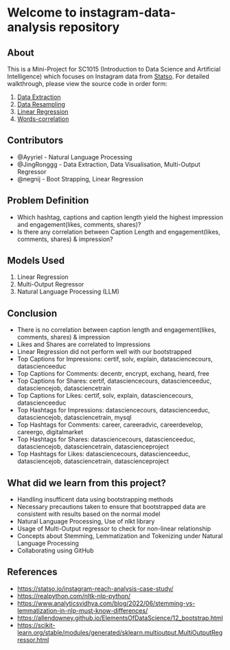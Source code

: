 # Welcome to instagram-data-analysis repository 

## About 

This is a Mini-Project for SC1015 (Introduction to Data Science and Artificial Intelligence) which focuses on Instagram data from [Statso](https://statso.io/instagram-reach-analysis-case-study/). For detailed walkthrough, please view the source code in order form: 

1. [Data Extraction](https://github.com/JingRonggg/DSAI-project/blob/main/data%20extraction.ipynb)
2. [Data Resampling](https://github.com/JingRonggg/DSAI-project/blob/main/data%20resampling.ipynb)
3. [Linear Regression](https://github.com/JingRonggg/DSAI-project/blob/main/linear-regression.ipynb)
4. [Words-correlation](https://github.com/JingRonggg/DSAI-project/blob/main/words-correlation.ipynb)

## Contributors 

- @Ayyriel - Natural Language Processing 
- @JingRonggg - Data Extraction, Data Visualisation, Multi-Output Regressor
- @negnij - Boot Strapping, Linear Regression  

## Problem Definition 
- Which hashtag, captions and caption length yield the highest impression and engagement(likes, comments, shares)?
- Is there any correlation between Caption Length and engagement(likes, comments, shares) & impression?

## Models Used 

1. Linear Regression
2. Multi-Output Regressor
3. Natural Language Processing (LLM)

## Conclusion 
- There is no correlation between caption length and engagement(likes, comments, shares) & impression
- Likes and Shares are correlated to Impressions
- Linear Regression did not perform well with our bootstrapped 
- Top Captions for Impressions: certif, solv, explain, datasciencecours, datascienceeduc
- Top Captions for Comments: decentr, encrypt, exchang, heard, free
- Top Captions for Shares: certif, datasciencecours, datascienceeduc, datasciencejob, datasciencetrain
- Top Captions for Likes: certif, solv, explain, datasciencecours, datascienceeduc
- Top Hashtags for Impressions: datasciencecours, datascienceeduc, datasciencejob, datasciencetrain, mysql
- Top Hashtags for Comments: career, careeradvic, careerdevelop, careergo, digitalmarket
- Top Hashtags for Shares: datasciencecours, datascienceeduc, datasciencejob, datasciencetrain, datascienceproject
- Top Hashtags for Likes: datasciencecours, datascienceeduc, datasciencejob, datasciencetrain, datascienceproject


## What did we learn from this project? 
- Handling insufficent data using bootstrapping methods 
- Necessary precautions taken to ensure that bootstrapped data are consistent with results based on the normal model 
- Natural Language Processing, Use of nlkt library
- Usage of Multi-Output regressor to check for non-linear relationship
- Concepts about Stemming, Lemmatization and Tokenizing under Natural Language Processing
- Collaborating using GitHub 

## References 
- https://statso.io/instagram-reach-analysis-case-study/
- https://realpython.com/nltk-nlp-python/
- https://www.analyticsvidhya.com/blog/2022/06/stemming-vs-lemmatization-in-nlp-must-know-differences/
- https://allendowney.github.io/ElementsOfDataScience/12_bootstrap.html
- https://scikit-learn.org/stable/modules/generated/sklearn.multioutput.MultiOutputRegressor.html
